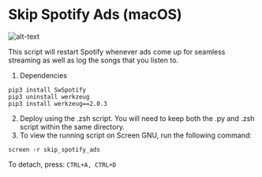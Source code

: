 # Skip Spotify Ads (macOS)

![alt-text](https://i.imgur.com/YFOjnpl.png)

This script will restart Spotify whenever ads come up for seamless streaming as well as log the songs that you listen to.

1. Dependencies
```
pip3 install SwSpotify
pip3 uninstall werkzeug
pip3 install werkzeug==2.0.3
```

2. Deploy using the .zsh script.  You will need to keep both the .py and .zsh script within the same directory.
3. To view the running script on Screen GNU, run the following command:
```
screen -r skip_spotify_ads
```
To detach, press:
```CTRL+A, CTRL+D```
